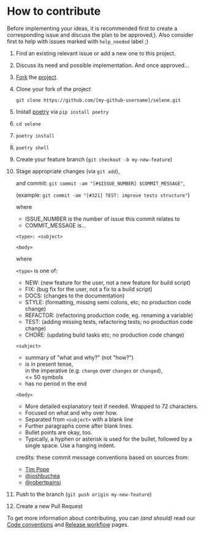 <!-- --8<-- [start:githubSection] -->

# How to contribute

Before implementing your ideas, it is recommended first to create a corresponding issue and discuss the plan to be approved;). Also consider first to help with issues marked with `help_needed` label ;)

1. Find an existing relevant issue or add a new one to this project.
2. Discuss its need and possible implementation. And once approved...
3. [Fork][how-to-fork-project] the [project][selene-fork].
4. Clone your fork of the project

    `git clone https://github.com/[my-github-username]/selene.git`

5. Install [poetry][poetry-org] via `pip install poetry`
6. `cd selene`
7. `poetry install`
8. `poetry shell`
9. Create your feature branch (`git checkout -b my-new-feature`)
10. Stage appropriate changes (via `git add`),

    and commit: `git commit -am "[#$ISSUE_NUMBER] $COMMIT_MESSAGE"`,

    (example: `git commit -am "[#321] TEST: improve tests structure"`)

    where

    - ISSUE_NUMBER is the number of issue this commit relates to  
    - COMMIT_MESSAGE is...

    ```plain
    <type>: <subject>

    <body>
    ```

    where

    `<type>` is one of:

      - NEW: (new feature for the user, not a new feature for build script)
      - FIX: (bug fix for the user, not a fix to a build script)
      - DOCS: (changes to the documentation)
      - STYLE: (formatting, missing semi colons, etc; no production code change)
      - REFACTOR: (refactoring production code, eg. renaming a variable)
      - TEST: (adding missing tests, refactoring tests; no production code change)
      - CHORE: (updating build tasks etc; no production code change)

    `<subject>`

      - summary of "what and why?" (not "how?")
      - is in present tense,  
        in the imperative (e.g. `change` over `changes` or `changed`),  
        <= 50 symbols
      - has no period in the end

    `<body>`

      - More detailed explanatory text if needed. Wrapped to 72 characters.
      - Focused on what and why over how.
      - Separated from `<subject>` with a blank line
      - Further paragraphs come after blank lines.
      - Bullet points are okay, too.
      - Typically, a hyphen or asterisk is used for the bullet, followed by a  single space. Use a hanging indent.

    credits: these commit message conventions based on sources from:

      - [Tim Pope][tim-pope]
      - [@joshbuchea][joshbuchea]
      - [@robertpainsi][robertpainsi]

11. Push to the branch (`git push origin my-new-feature`)
12. Create a new Pull Request

To get more information about contributing,
you can *(and should)* read our
[Code conventions][code-conventions]
and
[Release workflow][release-workflow]
pages.

<!-- References -->
[how-to-fork-project]: https://docs.github.com/en/github/getting-started-with-github/fork-a-repo
[selene-fork]: https://github.com/yashaka/selene/fork
[poetry-org]: https://python-poetry.org
[tim-pope]: https://tbaggery.com/2008/04/19/a-note-about-git-commit-messages.html
[joshbuchea]: https://gist.github.com/joshbuchea/6f47e86d2510bce28f8e7f42ae84c716
[robertpainsi]: https://gist.github.com/robertpainsi/b632364184e70900af4ab688decf6f53
<!-- --8<-- [end:githubSection] -->

<!-- GitHub only references -->
[code-conventions]: https://hotenov.github.io/selene-with-docs/contribution/code-conventions.guide/
[release-workflow]: https://hotenov.github.io/selene-with-docs/contribution/release-workflow.guide/